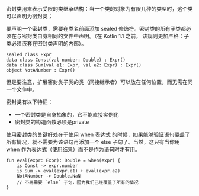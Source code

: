 密封类用来表示受限的类继承结构：当一个类的对象为有限几种的类型时，这个类可以声明为密封类；

要声明一个密封类，需要在类名前面添加 sealed 修饰符。密封类的所有子类都必须在与密封类自身相同的文件中声明。（在 Kotlin 1.1 之前， 该规则更加严格：子类必须嵌套在密封类声明的内部）。
```
sealed class Expr
data class Const(val number: Double) : Expr()
data class Sum(val e1: Expr, val e2: Expr) : Expr()
object NotANumber : Expr()
```
但是要注意，扩展密封类子类的类（间接继承者）可以放在任何位置，而无需在同一个文件中。


密封类有以下特征：
- 一个密封类是自身抽象的，它不能直接实例化
- 密封类的构造函数必须是private

使用密封类的关键好处在于使用 when 表达式 的时候，如果能够验证语句覆盖了所有情况，就不需要为该语句再添加一个 else 子句了。当然，这只有当你用 when 作为表达式（使用结果）而不是作为语句时才有用。
```
fun eval(expr: Expr): Double = when(expr) {
    is Const -> expr.number
    is Sum -> eval(expr.e1) + eval(expr.e2)
    NotANumber -> Double.NaN
    // 不再需要 `else` 子句，因为我们已经覆盖了所有的情况
}
```
